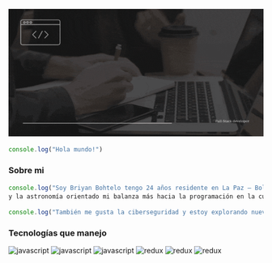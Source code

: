 ![Texto alternativo](./src/headerbriyan.gif)
```javascript
console.log("Hola mundo!")
```
### Sobre mi
```javascript
console.log("Soy Briyan Bohtelo tengo 24 años residente en La Paz – Bolivia soy un apasionado por la programación 
y la astronomía orientado mi balanza más hacia la programación en la cual decidí convertirme en Full-Stack developer.")
```
```javascript
console.log("También me gusta la ciberseguridad y estoy explorando nuevos horizontes en la web 3.0 y tecnologías relacionadas.")
```
### Tecnologías que manejo
<img src="https://images.vexels.com/media/users/3/166403/isolated/preview/a5a33bf3004830a2bd581e9fa65de660-icono-del-lenguaje-de-programaci-oacute-n-javascript-by-vexels.png" alt="javascript" width="50" heigth="50" /> <img src="https://icon-library.com/images/node-js-icon/node-js-icon-8.jpg" alt="javascript" width="40" heigth="40" /> <img src="https://cdn.freebiesupply.com/logos/large/2x/react-1-logo-png-transparent.png" alt="javascript" width="50" heigth="50" /> <img src="http://nightdeveloper.net/wp-content/uploads/2018/01/logo.png" alt="redux" width="50" heigth="50" /> <img src="https://iconape.com/wp-content/png_logo_vector/git-icon.png" alt="redux" width="50" heigth="50" /> <img src="https://upload.wikimedia.org/wikipedia/commons/thumb/2/29/Postgresql_elephant.svg/1200px-Postgresql_elephant.svg.png" alt="redux" width="50" heigth="50" />
